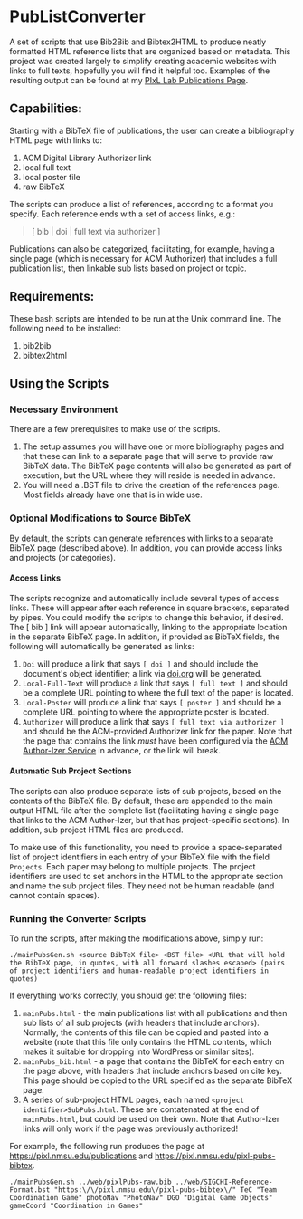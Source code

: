 # PubListConverter
A set of scripts that use Bib2Bib and Bibtex2HTML to produce neatly formatted HTML reference lists that are organized based on metadata.
This project was created largely to simplify creating academic websites with links to full texts, hopefully you will find it helpful too. Examples of the resulting output can be found at my [PIxL Lab Publications Page](https://pixl.nmsu.edu/publications).

## Capabilities:

Starting with a BibTeX file of publications, the user can create a bibliography HTML page with links to:

1. ACM Digital Library Authorizer link
1. local full text
1. local poster file
1. raw BibTeX

The scripts can produce a list of references, according to a format you specify. Each reference ends with a set of access links, e.g.:

> [ bib | doi | full text via authorizer ]

Publications can also be categorized, facilitating, for example, having a single page (which is necessary for ACM Authorizer) that includes a full publication list, then linkable sub lists based on project or topic. 

## Requirements:

These bash scripts are intended to be run at the Unix command line. The following need to be installed:

1. bib2bib
1. bibtex2html

## Using the Scripts

### Necessary Environment

There are a few prerequisites to make use of the scripts. 

1. The setup assumes you will have one or more bibliography pages and that these can link to a separate page that will serve to provide raw BibTeX data. The BibTeX page contents will also be generated as part of execution, but the URL where they will reside is needed in advance.
1. You will need a .BST file to drive the creation of the references page. Most fields already have one that is in wide use.

### Optional Modifications to Source BibTeX

By default, the scripts can generate references with links to a separate BibTeX page (described above). In addition, you can provide access links and projects (or categories).

#### Access Links

The scripts recognize and automatically include several types of access links. These will appear after each reference in square brackets, separated by pipes. You could modify the scripts to change this behavior, if desired. The [ bib ] link will appear automatically, linking to the appropriate location in the separate BibTeX page. In addition, if provided as BibTeX fields, the following will automatically be generated as links:

1. `Doi` will produce a link that says `[ doi ]` and should include the document's object identifier; a link via [doi.org](http://dx.doi.org) will be generated.
1. `Local-Full-Text` will produce a link that says `[ full text ]` and should be a complete URL pointing to where the full text of the paper is located.
1. `Local-Poster` will produce a link that says `[ poster ]` and should be a complete URL pointing to where the appropriate poster is located.
1. `Authorizer` will produce a link that says `[ full text via authorizer ]` and should be the ACM-provided Authorizer link for the paper. Note that the page that contains the link *must* have been configured via the [ACM Author-Izer Service](http://www.acm.org/publications/authors/acm-author-izer-service) in advance, or the link will break.

#### Automatic Sub Project Sections

The scripts can also produce separate lists of sub projects, based on the contents of the BibTeX file. By default, these are appended to the main output HTML file after the complete list (facilitating having a single page that links to the ACM Author-Izer, but that has project-specific sections). In addition, sub project HTML files are produced.

To make use of this functionality, you need to provide a space-separated list of project identifiers in each entry of your BibTeX file with the field `Projects`. Each paper may belong to multiple projects. The project identifiers are used to set anchors in the HTML to the appropriate section and name the sub project files. They need not be human readable (and cannot contain spaces).

### Running the Converter Scripts

To run the scripts, after making the modifications above, simply run:

`./mainPubsGen.sh <source BibTeX file> <BST file> <URL that will hold the BibTeX page, in quotes, with all forward slashes escaped> (pairs of project identifiers and human-readable project identifiers in quotes)`

If everything works correctly, you should get the following files:

1. `mainPubs.html` - the main publications list with all publications and then sub lists of all sub projects (with headers that include anchors). Normally, the contents of this file can be copied and pasted into a website (note that this file only contains the HTML contents, which makes it suitable for dropping into WordPress or similar sites).
1. `mainPubs_bib.html` - a page that contains the BibTeX for each entry on the page above, with headers that include anchors based on cite key. This page should be copied to the URL specified as the separate BibTeX page.
1. A series of sub-project HTML pages, each named `<project identifier>SubPubs.html`. These are contatenated at the end of `mainPubs.html`, but could be used on their own. Note that Author-Izer links will only work if the page was previously authorized!

For example, the following run produces the page at https://pixl.nmsu.edu/publications and https://pixl.nmsu.edu/pixl-pubs-bibtex. 

`./mainPubsGen.sh ../web/pixlPubs-raw.bib ../web/SIGCHI-Reference-Format.bst "https:\/\/pixl.nmsu.edu\/pixl-pubs-bibtex\/" TeC "Team Coordination Game" photoNav "PhotoNav" DGO "Digital Game Objects" gameCoord "Coordination in Games"`

